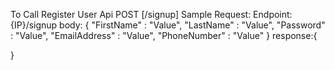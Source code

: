 To Call Register User Api POST [/signup]
Sample Request:
Endpoint: {IP}/signup
body:
{
"FirstName" : "Value",
"LastName" : "Value",
"Password" : "Value",
"EmailAddress" : "Value",
"PhoneNumber" : "Value"
}
response:{

}
